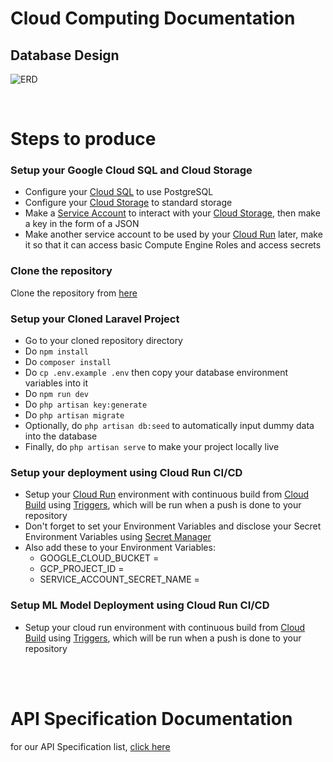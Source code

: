 # Cloud Computing Documentation

## Database Design
![ERD](https://github.com/Pupuk-In/cloud-computing/assets/87064650/161575ff-16c9-4e9e-8a23-a501b6f37dc5)

<br>

# Steps to produce

### Setup your Google Cloud SQL and Cloud Storage
- Configure your [Cloud SQL](https://cloud.google.com/sql) to use PostgreSQL
- Configure your [Cloud Storage](https://cloud.google.com/storage) to standard storage
- Make a [Service Account](https://cloud.google.com/iam/docs/service-account-overview) to interact with your [Cloud Storage](https://cloud.google.com/storage), then make a key in the form of a JSON
- Make another service account to be used by your [Cloud Run](https://cloud.google.com/run) later, make it so that it can access basic Compute Engine Roles and access secrets

### Clone the repository
Clone the repository from [here](https://github.com/Pupuk-In/cloud-computing.git)

### Setup your Cloned Laravel Project
- Go to your cloned repository directory
- Do `npm install`
- Do `composer install`
- Do `cp .env.example .env` then copy your database environment variables into it
- Do `npm run dev`
- Do `php artisan key:generate`
- Do `php artisan migrate`
- Optionally, do `php artisan db:seed` to automatically input dummy data into the database
- Finally, do `php artisan serve` to make your project locally live

### Setup your deployment using Cloud Run CI/CD
- Setup your [Cloud Run](https://cloud.google.com/run) environment with continuous build from [Cloud Build](https://cloud.google.com/build) using [Triggers](https://cloud.google.com/build/docs/triggers), which will be run when a push is done to your repository
- Don't forget to set your Environment Variables and disclose your Secret Environment Variables using [Secret Manager](https://cloud.google.com/secret-manager)
- Also add these to your Environment Variables:
  - GOOGLE_CLOUD_BUCKET = <your google cloud bucket name>
  - GCP_PROJECT_ID = <your google cloud platform project ID>
  - SERVICE_ACCOUNT_SECRET_NAME = <your secret manager name of your service account key JSON file>

### Setup ML Model Deployment using Cloud Run CI/CD
- Setup your cloud run environment with continuous build from [Cloud Build](https://cloud.google.com/build) using [Triggers](https://cloud.google.com/build/docs/triggers), which will be run when a push is done to your repository

<br>
<br>

# API Specification Documentation
for our API Specification list, [click here](https://github.com/Pupuk-In/cloud-computing.git)

